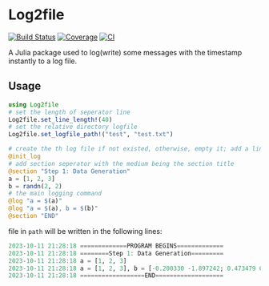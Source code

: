 # Log2file

[![Build Status](https://github.com/xuestrange/Log2file.jl/actions/workflows/CI.yml/badge.svg?branch=main)](https://github.com/xuestrange/Log2file.jl/actions/workflows/CI.yml?query=branch%3Amaster)
[![Coverage](https://codecov.io/gh/xuestrange/Log2file.jl/branch/main/graph/badge.svg)](https://codecov.io/gh/xuestrange/Log2file.jl)
[![CI](https://github.com/xuestrange/Log2file/actions/workflows/CI.yml/badge.svg)](https://github.com/xuestrange/Log2file/actions/workflows/CI.yml)


A Julia package used to log(write) some messages with the timestamp instantly to a log file.

## Usage
``` Julia
using Log2file
# set the length of seperator line
Log2file.set_line_length!(40)
# set the relative directory logfile
Log2file.set_logfile_path!("test", "test.txt")

# create the th log file if not existed, otherwise, empty it; add a line of program begins
@init_log
# add section seperator with the medium being the section title
@section "Step 1: Data Generation"
a = [1, 2, 3]
b = randn(2, 2)
# the main logging command
@log "a = $(a)"
@log "a = $(a), b = $(b)"
@section "END"
```
file in `path` will be written in the following lines:
``` Julia
2023-10-11 21:28:18 =============PROGRAM BEGINS=============
2023-10-11 21:28:18 ========Step 1: Data Generation=========
2023-10-11 21:28:18 a = [1, 2, 3] 
2023-10-11 21:28:18 a = [1, 2, 3], b = [-0.200330 -1.897242; 0.473479 0.508349] 
2023-10-11 21:28:18 ==================END===================
```
